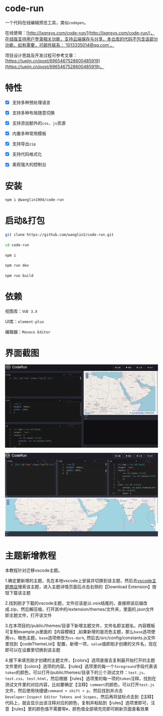 # code-run

一个代码在线编辑预览工具，类似`codepen`。

在线使用：[http://lxqnsys.com/code-run/](http://lxqnsys.com/code-run/)，在线版支持用户登录相关功能，支持云端保存与分享，本仓库的代码不包含该部分功能，如有需要，可邮件联系：`1013335014@qq.com`。

项目设计思路及开发过程可参考文章：[https://juejin.cn/post/6965467528600485919](https://juejin.cn/post/6965467528600485919)。

# 特性

- [x] 支持多种预处理语言

- [x] 支持多种布局随意切换

- [x] 支持添加额外的`css`、`js`资源

- [x] 内置多种常用模板

- [x] 支持导出`zip`

- [x] 支持代码格式化

- [x] 美观强大的控制台

# 安装

```bash
npm i @wanglin1994/code-run
```

# 启动&打包

```bash
git clone https://github.com/wanglin2/code-run.git

cd code-run

npm i

npm run dev

npm run build
```

# 依赖

视图库：`VUE 3.X`

UI库：`element-plus`

编辑器：`Monaco Editor`

# 界面截图

![界面截图1](./assets/Jietu20210830-220337.jpg)

![界面截图2](./assets/Jietu20210830-220311.jpg)

# 主题新增教程

本教程针对迁移vscode主题。

1.确定要新增的主题，先在本地vscode上安装并切换到该主题，然后去[vscode主题商店](https://marketplace.visualstudio.com/search?target=VSCode&category=Themes&sortBy=Installs)搜索该主题，进入主题详情页面后点击右侧的【Download Extension】按钮下载该主题

2.找到刚才下载的vscode主题，文件应该是以.vsix结尾的，直接把该后缀改成.zip，然后解压缩，打开其中的/extension/themes/文件夹，里面的.json文件即主题文件，打开该文件

3.在本项目的/public/themes/目录下新增主题文件，文件名即主题名，内容模板可复制example.js里面的【内容模板】,如果新增的是亮色主题，那么`base`选项使用`vs`，暗色主题，`base`选项修改为`vs-dark`, 然后去/src/config/constants.js文件里找到【codeThemeList】配置，新增一项，`value`值即刚才创建的文件名，现在即可以在设置里切换到该主题

4.接下来填充刚才创建的主题文件，【colors】选项直接去复制最开始打开的主题文件里的【colors】选项的内容。【rules】选项里的每一个`foreground`字段代表该`token`的颜色，可以打开/public/themes/目录下的三个测试文件：`test.js`、`test.css`、`test.html`，然后根据【rules】选项里的每一项的`token`注释，找到在测试文件里的对应内容，比如要确定【注释】`comment`的颜色，可以打开`test.js`文件，然后使用快捷键`command + shift + p`，然后找到并点击`Developer:Inspect Editor Tokens and Scopes`，然后再将鼠标点击到【注释】代码上，就会显示出该注释对应的颜色，复制并粘贴到【rules】选项里即可，注意【rules】里的颜色值不需要带`#`，颜色值全部填充完即可刷新页面查看效果